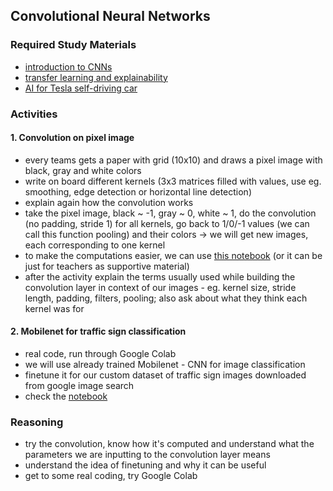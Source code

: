 ## Convolutional Neural Networks

### Required Study Materials

- [introduction to CNNs](https://www.youtube.com/watch?v=2-Ol7ZB0MmU)
- [transfer learning and explainability](https://www.youtube.com/watch?v=PCIGOK7WqEg&t=2s)
- [AI for Tesla self-driving car](https://www.youtube.com/watch?v=hx7BXih7zx8)

### Activities

#### 1. Convolution on pixel image

- every teams gets a paper with grid (10x10) and draws a pixel image with black, gray and white colors
- write on board different kernels (3x3 matrices filled with values, use eg. smoothing, edge detection or horizontal line detection)
- explain again how the convolution works
- take the pixel image, black ~ -1, gray ~ 0, white ~ 1, do the convolution (no padding, stride 1) for all kernels, go back to 1/0/-1 values (we can call this function pooling) and their colors -> we will get new images, each corresponding to one kernel
- to make the computations easier, we can use [this notebook](05-convolution_for_pixel_image.ipynb) (or it can be just for teachers as supportive material)
- after the activity explain the terms usually used while building the convolution layer in context of our images - eg. kernel size, stride length, padding, filters, pooling; also ask about what they think each kernel was for

#### 2. Mobilenet for traffic sign classification

- real code, run through Google Colab
- we will use already trained Mobilenet - CNN for image classification
- finetune it for our custom dataset of traffic sign images downloaded from google image search
- check the [notebook](05-mobilenet_for_traffic_signs.ipynb)

### Reasoning

- try the convolution, know how it's computed and understand what the parameters we are inputting to the convolution layer means
- understand the idea of finetuning and why it can be useful
- get to some real coding, try Google Colab
